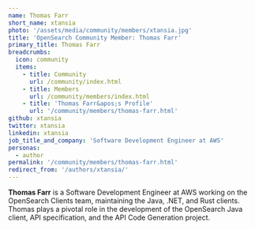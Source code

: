 ```yaml
---
name: Thomas Farr
short_name: xtansia
photo: '/assets/media/community/members/xtansia.jpg'
title: 'OpenSearch Community Member: Thomas Farr'
primary_title: Thomas Farr
breadcrumbs:
  icon: community
  items:
    - title: Community
      url: /community/index.html
    - title: Members
      url: /community/members/index.html
    - title: 'Thomas Farr&apos;s Profile'
      url: '/community/members/thomas-farr.html'
github: xtansia
twitter: xtansia
linkedin: xtansia
job_title_and_company: 'Software Development Engineer at AWS'
personas:
  - author
permalink: '/community/members/thomas-farr.html'
redirect_from: '/authors/xtansia/'
---
```


**Thomas Farr** is a Software Development Engineer at AWS working on the OpenSearch Clients team, maintaining the Java, .NET, and Rust clients. Thomas plays a pivotal role in the development of the OpenSearch Java client, API specification, and the API Code Generation project.
